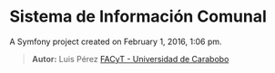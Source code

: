 Sistema de Información Comunal
===

A Symfony project created on February 1, 2016, 1:06 pm.
> **Autor:** Luis Pérez
> [FACyT - Universidad de Carabobo](http://www.facyt.uc.edu.ve/)
